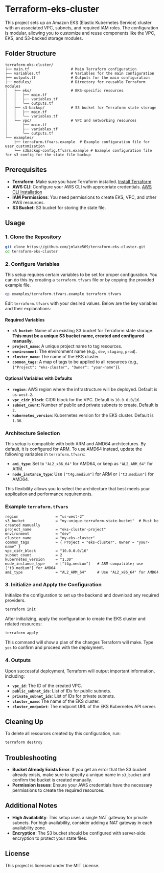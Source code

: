 
# Terraform-eks-cluster

This project sets up an Amazon EKS (Elastic Kubernetes Service) cluster with an associated VPC, subnets, and required IAM roles. The configuration is modular, allowing you to customize and reuse components like the VPC, EKS, and S3-backed storage modules.

## Folder Structure

```
terraform-eks-cluster/
├── main.tf                   # Main Terraform configuration
├── variables.tf              # Variables for the main configuration
├── outputs.tf                # Outputs for the main configuration
├── modules/                  # Directory for reusable Terraform modules
│   ├── eks/                  # EKS-specific resources
│   │   ├── main.tf
│   │   ├── variables.tf
│   │   └── outputs.tf
│   ├── s3-backup/            # S3 bucket for Terraform state storage
│   │   ├── main.tf
│   │   └── variables.tf
│   └── vpc/                  # VPC and networking resources
│       ├── main.tf
│       ├── variables.tf
│       └── outputs.tf
└── examples/
    ├── terraform.tfvars.example  # Example configuration file for user customization
    └── s3backup-config.tfvars.example # Example configuration file for s3 config for the state file backup
```

## Prerequisites

- **Terraform**: Make sure you have Terraform installed. [Install Terraform](https://www.terraform.io/downloads.html)
- **AWS CLI**: Configure your AWS CLI with appropriate credentials. [AWS CLI Installation](https://docs.aws.amazon.com/cli/latest/userguide/install-cliv2.html)
- **IAM Permissions**: You need permissions to create EKS, VPC, and other AWS resources.
- **S3 Bucket**: S3 bucket for storing the state file.

## Usage

### 1. Clone the Repository

```bash
git clone https://github.com/jmlake569/terraform-eks-cluster.git
cd terraform-eks-cluster
```

### 2. Configure Variables

This setup requires certain variables to be set for proper configuration. You can do this by creating a `terraform.tfvars` file or by copying the provided example file.

```bash
cp examples/terraform.tfvars.example terraform.tfvars
```

Edit `terraform.tfvars` with your desired values. Below are the key variables and their explanations:

#### Required Variables

- **`s3_bucket`**: Name of an existing S3 bucket for Terraform state storage. **This must be a unique S3 bucket name, created and configured manually.**
- **`project_name`**: A unique project name to tag resources.
- **`environment`**: The environment name (e.g., `dev`, `staging`, `prod`).
- **`cluster_name`**: The name of the EKS cluster.
- **`common_tags`**: A map of tags to be applied to all resources (e.g., `{"Project": "eks-cluster", "Owner": "your-name"}`).

#### Optional Variables with Defaults

- **`region`**: AWS region where the infrastructure will be deployed. Default is `us-west-2`.
- **`vpc_cidr_block`**: CIDR block for the VPC. Default is `10.0.0.0/16`.
- **`subnet_count`**: Number of public and private subnets to create. Default is `2`.
- **`kubernetes_version`**: Kubernetes version for the EKS cluster. Default is `1.30`.

### Architecture Selection

This setup is compatible with both ARM and AMD64 architectures. By default, it is configured for ARM. To use AMD64 instead, update the following variables in `terraform.tfvars`:

- **`ami_type`**: Set to `"AL2_x86_64"` for AMD64, or keep as `"AL2_ARM_64"` for ARM.
- **`node_instance_type`**: Use `["t4g.medium"]` for ARM or `["t3.medium"]` for AMD64.

This flexibility allows you to select the architecture that best meets your application and performance requirements.

### Example `terraform.tfvars`

```hcl
region                 = "us-west-2"
s3_bucket              = "my-unique-terraform-state-bucket"  # Must be created manually
project_name           = "eks-cluster-project"
environment            = "dev"
cluster_name           = "my-eks-cluster"
common_tags            = { Project = "eks-cluster", Owner = "your-name" }
vpc_cidr_block         = "10.0.0.0/16"
subnet_count           = 2
kubernetes_version     = "1.30"
node_instance_type     = ["t4g.medium"]   # ARM-compatible; use ["t3.medium"] for AMD64
ami_type               = "AL2_ARM_64"     # Use "AL2_x86_64" for AMD64
```

### 3. Initialize and Apply the Configuration

Initialize the configuration to set up the backend and download any required providers.

```bash
terraform init
```

After initializing, apply the configuration to create the EKS cluster and related resources:

```bash
terraform apply
```

This command will show a plan of the changes Terraform will make. Type `yes` to confirm and proceed with the deployment.

### 4. Outputs

Upon successful deployment, Terraform will output important information, including:

- **`vpc_id`**: The ID of the created VPC.
- **`public_subnet_ids`**: List of IDs for public subnets.
- **`private_subnet_ids`**: List of IDs for private subnets.
- **`cluster_name`**: The name of the EKS cluster.
- **`cluster_endpoint`**: The endpoint URL of the EKS Kubernetes API server.

## Cleaning Up

To delete all resources created by this configuration, run:

```bash
terraform destroy
```

## Troubleshooting

- **Bucket Already Exists Error**: If you get an error that the S3 bucket already exists, make sure to specify a unique name in `s3_bucket` and confirm the bucket is created manually.
- **Permission Issues**: Ensure your AWS credentials have the necessary permissions to create the required resources.

## Additional Notes

- **High Availability**: This setup uses a single NAT gateway for private subnets. For high availability, consider adding a NAT gateway in each availability zone.
- **Encryption**: The S3 bucket should be configured with server-side encryption to protect your state files.

## License

This project is licensed under the MIT License.
